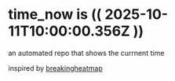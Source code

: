 # time_now is (( 2025-10-11T10:00:00.356Z ))

an automated repo that shows the currnent time

inspired by [breakingheatmap](https://github.com/breakingheatmap/breakingheatmap)